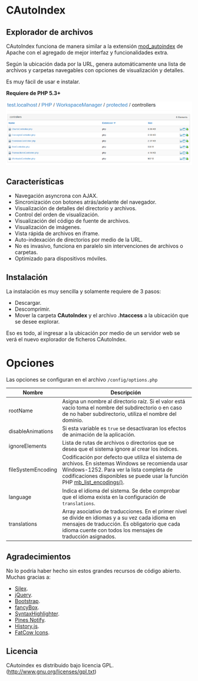 # CAutoIndex

## Explorador de archivos

CAutoIndex funciona de manera similar a la extensión [mod_autoindex](http://httpd.apache.org/docs/2.2/mod/mod_autoindex.html) de Apache con el agregado de mejor interfaz y funcionalidades extra.

Según la ubicación dada por la URL, genera automáticamente una lista de archivos y carpetas navegables con opciones de visualización y detalles.

Es muy fácil de usar e instalar.

**Requiere de PHP 5.3+**

![Ejemplo](./CAutoIndex/cautoindex-sample.png)

## Características

- Navegación asyncrona con AJAX.
- Sincronización con botones atrás/adelante del navegador.
- Visualización de detalles del directorio y archivos.
- Control del orden de visualización.
- Visualización del código de fuente de archivos.
- Visualización de imágenes.
- Vista rápida de archivos en iframe.
- Auto-indexación de directorios por medio de la URL.
- No es invasivo, funciona en paralelo sin intervenciones de archivos o carpetas.
- Optimizado para dispositivos móviles.

## Instalación

La instalación es muy sencilla y solamente requiere de 3 pasos:

- Descargar.
- Descomprimir.
- Mover la carpeta **CAutoIndex** y el archivo **.htaccess** a la ubicación que se desee explorar.

Eso es todo, al ingresar a la ubicación por medio de un servidor web se verá el nuevo explorador de ficheros CAutoIndex.

# Opciones

Las opciones se configuran en el archivo `/config/options.php`

| Nombre | Descripción |
| -- | -- |
| rootName | Asigna un nombre al directorio raíz. Si el valor está vacío toma el nombre del subdirectorio o en caso de no haber subdirectorio, utiliza el nombre del dominio. |
| disableAnimations | Si esta variable es `true` se desactivaran los efectos de animación de la aplicación. |
| ignoreElements | Lista de rutas de archivos o directorios que se desea que el sistema ignore al crear los índices. |
| fileSystemEncoding | Codificación por defecto que utiliza el sistema de archivos. En sistemas Windows se recomienda usar Windows-1252. Para ver la lista completa de codificaciones disponibles se puede usar la función PHP [mb_list_encodings()](http://php.net/manual/es/function.mb-list-encodings.php). |
| language | Indica el idioma del sistema. Se debe comprobar que el idioma exista en la configuración de `translations`. |
| translations | Array asociativo de traducciones. En el primer nivel se divide en idiomas y a su vez cada idioma en mensajes de traducción. Es obligatorio que cada idioma cuente con todos los mensajes de traducción asignados. |

## Agradecimientos

No lo podría haber hecho sin estos grandes recursos de código abierto.
Muchas gracias a:

- [Silex](http://silex.sensiolabs.org/).
- [jQuery](http://jquery.com/).
- [Bootstrap](http://getbootstrap.com/).
- [fancyBox](http://fancyapps.com/fancybox/).
- [SyntaxHighlighter](http://alexgorbatchev.com/SyntaxHighlighter/).
- [Pines Notify](http://pinesframework.org/pnotify/).
- [History.js](https://github.com/browserstate/history.js).
- [FatCow Icons](http://www.fatcow.com/free-icons).

## Licencia

CAutoindex es distribuido bajo licencia GPL. (http://www.gnu.org/licenses/gpl.txt)